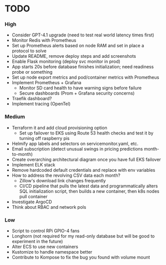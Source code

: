 # TODO

### High 
- Consider GPT-4.1 upgrade (need to test real world latency times first)
- Monitor Redis with Prometheus
- Set up Prometheus alerts based on node RAM and set in place a protocol to solve
- Update README, remove deploy steps and add screenshots
- Enable Flask monitoring (deploy svc monitor in prod)
- App starts 20s before database finishes initialization; need readiness probe or something
- Set up node export metrics and pod/container metrics with Prometheus 
- Implement Prometheus + Grafana
    - Monitor SD card health to have warning signs before failure
    - Secure dashboards (Prom + Grafana security concerns)
- Traefik dashboard?
- Implement tracing (OpenTel)

### Medium
- Terraform it and add cloud provisioning option
    - Set up failover to EKS using Route 53 health checks and test it by turning off raspberry pis
- Helmify app labels and selectors on servicemonitor.yaml, etc. 
- Email subscription (detect unusual swings in pricing predictions month-to-month)
- Create overarching architectural diagram once you have full EKS failover
- Implement ELK stack
- Remove hardcoded default credentials and replace with env variables
- How to address the revolving CSV data each month?
    - Zillow's download link changes frequently
    - CI/CD pipeline that pulls the latest data and programmatically alters SQL initialization script, then builds a new container, then k8s nodes pull container
- Investigate ArgoCD
- Think about RBAC and network pols

### Low
- Script to control RPi GPIO-4 fans
- Longhorn (not required for my read-only database but will be good to experiment in the future)
- Alter ECS to use new containers
- Kustomize to handle namespace better
- Contribute to Kompose to fix the bug you found with volume mount
